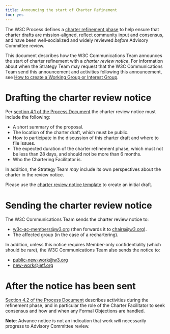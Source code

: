 ```yaml
---
title: Announcing the start of Charter Refinement
toc: yes
---
```


The W3C Process defines a [charter refinement phase](https://www.w3.org/policies/process/drafts/#charter-initiation) to help ensure that charter drafts are mission-aligned, reflect community input and consensus, and have been well-socialized and widely reviewed *before* Advisory Committee review.

This document describes how the W3C Communications Team announces the
start of charter refinement with a *charter review notice*. For
information about when the Strategy Team may request that the W3C Communications
Team send this announcement and activities following this
announcement, see [How to create a Working Group or Interest
Group](charter.md).

# Drafting the charter review notice

Per [section 4.1 of the Process Document](https://www.w3.org/policies/process/drafts/#charter-initiation) the charter review notice must include the following:

* A short summary of the proposal.
* The location of the charter draft, which must be public.
* How to participate in the discussion of this charter draft and where to file issues.
* The expected duration of the charter refinement phase, which must not be less than 28 days, and should not be more than 6 months.
* Who the Chartering Facilitator is.

In addition, the Strategy Team *may* include its own perspectives about the charter in the review notice.

Please use the [charter review notice template](https://www.w3.org/new-doc-from-template?location=%2FTeam%2F&amp;template=%2Fafs%2Fw3.org%2Fpub%2FWWW%2FTeam%2FTemplates%2Fcharter-review-notice.html&amp;submit=Continue...) to create an initial draft.

# Sending the charter review notice

The W3C Communications Team sends the charter review notice to:

* w3c-ac-members@w3.org (then forwards it to chairs@w3.org).
* The affected group (in the case of a rechartering).

In addition, unless this notice requires Member-only confidentiality
(which should be rare), the W3C Communications Team also sends the notice
to:

* public-new-work@w3.org
* new-work@ietf.org

# After the notice has been sent

[Section 4.2 of the Process Document](https://www.w3.org/policies/process/drafts/#charter-development) describes activities during the refinement phase, and in particular the role of the Charter Facilitator to seek consensus and how and when any Formal Objections are handled.

**Note**: Advance notice is not an indication that work *will* necessarily progress to Advisory Committee review.
